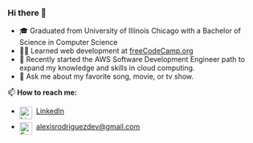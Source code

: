 ### Hi there 👋
- 🎓 Graduated from University of Illinois Chicago with a Bachelor of Science in Computer Science
- 👨‍💻 Learned web development at [freeCodeCamp.org](https://www.freecodecamp.org/)
- 🌱 Recently started the AWS Software Development Engineer path to expand my knowledge and skills in cloud computing.
- 💬 Ask me about my favorite song, movie, or tv show.
  
📫 **How to reach me:** 
- [LinkedIn](https://www.linkedin.com/in/alexisrodriguezcs/)<img align="left" alt="LinkedIn" width="25px" style="padding-right:5px;" src="https://cdn.jsdelivr.net/gh/devicons/devicon@latest/icons/linkedin/linkedin-original.svg" />

- alexisrodriguezdev@gmail.com<img align="left" alt="Email" width="25px" style="padding-right:5px;" src="https://img.icons8.com/emoji/48/e-mail.png" />
